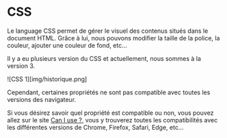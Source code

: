 # CSS

Le language CSS permet de gérer le visuel des contenus situés dans le document HTML.
Grâce à lui, nous pouvons modifier la taille de la police, la couleur, ajouter une couleur de fond, etc...

Il y a eu plusieurs version du CSS et actuellement, nous sommes à la version 3. 

![CSS 1][img/historique.png]

Cependant, certaines propriétés ne sont pas compatible avec toutes les versions des navigateur. 

Si vous désirez savoir quel propriété est compatible ou non, vous pouvez allez sur le site [Can I use ?](http://www.caniuse.com/), vous y trouverez toutes les compatibilités avec les différentes versions de Chrome, Firefox, Safari, Edge, etc...

